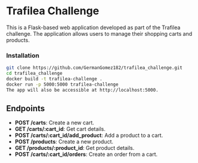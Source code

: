 # Trafilea Challenge

This is a Flask-based web application developed as part of the Trafilea challenge. The application allows users to manage their shopping carts and products.


### Installation

```bash
git clone https://github.com/GermanGomez182/trafilea_challenge.git
cd trafilea_challenge
docker build -t trafilea-challenge .
docker run -p 5000:5000 trafilea-challenge
The app will also be accessible at http://localhost:5000.
```


## Endpoints

- **POST /carts**: Create a new cart.
- **GET /carts/:cart_id**: Get cart details.
- **POST /carts/:cart_id/add_product**: Add a product to a cart.
- **POST /products**: Create a new product.
- **GET /products/:product_id**: Get product details.
- **POST /carts/:cart_id/orders**: Create an order from a cart.